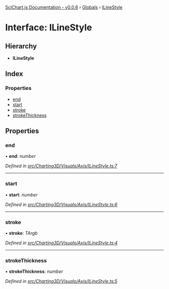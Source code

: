 [SciChart.js Documentation - v0.0.6](../README.md) › [Globals](../globals.md) › [ILineStyle](ilinestyle.md)

# Interface: ILineStyle

## Hierarchy

* **ILineStyle**

## Index

### Properties

* [end](ilinestyle.md#end)
* [start](ilinestyle.md#start)
* [stroke](ilinestyle.md#stroke)
* [strokeThickness](ilinestyle.md#strokethickness)

## Properties

###  end

• **end**: *number*

*Defined in [src/Charting3D/Visuals/Axis/ILineStyle.ts:7](https://github.com/ABTSoftware/SciChart.Dev/blob/272ab7fc7f/Web/src/SciChart/src/Charting3D/Visuals/Axis/ILineStyle.ts#L7)*

___

###  start

• **start**: *number*

*Defined in [src/Charting3D/Visuals/Axis/ILineStyle.ts:6](https://github.com/ABTSoftware/SciChart.Dev/blob/272ab7fc7f/Web/src/SciChart/src/Charting3D/Visuals/Axis/ILineStyle.ts#L6)*

___

###  stroke

• **stroke**: *TArgb*

*Defined in [src/Charting3D/Visuals/Axis/ILineStyle.ts:4](https://github.com/ABTSoftware/SciChart.Dev/blob/272ab7fc7f/Web/src/SciChart/src/Charting3D/Visuals/Axis/ILineStyle.ts#L4)*

___

###  strokeThickness

• **strokeThickness**: *number*

*Defined in [src/Charting3D/Visuals/Axis/ILineStyle.ts:5](https://github.com/ABTSoftware/SciChart.Dev/blob/272ab7fc7f/Web/src/SciChart/src/Charting3D/Visuals/Axis/ILineStyle.ts#L5)*
